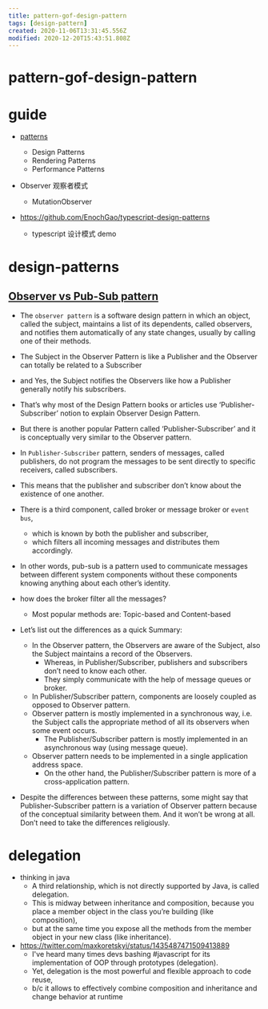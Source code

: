 ```yaml
---
title: pattern-gof-design-pattern
tags: [design-pattern]
created: 2020-11-06T13:31:45.556Z
modified: 2020-12-20T15:43:51.808Z
---
```


# pattern-gof-design-pattern

# guide

- [patterns](https://www.patterns.dev)
  - Design Patterns
  - Rendering Patterns
  - Performance Patterns

- Observer 观察者模式
  - MutationObserver

- https://github.com/EnochGao/typescript-design-patterns
  - typescript 设计模式 demo
# design-patterns

## [Observer vs Pub-Sub pattern](https://hackernoon.com/observer-vs-pub-sub-pattern-50d3b27f838c)

- The `observer pattern` is a software design pattern in which an object, called the subject, maintains a list of its dependents, called observers, and notifies them automatically of any state changes, usually by calling one of their methods.
- The Subject in the Observer Pattern is like a Publisher and the Observer can totally be related to a Subscriber 
- and Yes, the Subject notifies the Observers like how a Publisher generally notify his subscribers. 
- That’s why most of the Design Pattern books or articles use ‘Publisher-Subscriber’ notion to explain Observer Design Pattern. 
- But there is another popular Pattern called ‘Publisher-Subscriber’ and it is conceptually very similar to the Observer pattern. 
- In `Publisher-Subscriber` pattern, senders of messages, called publishers, do not program the messages to be sent directly to specific receivers, called subscribers.
- This means that the publisher and subscriber don’t know about the existence of one another. 
- There is a third component, called broker or message broker or `event bus`, 
  - which is known by both the publisher and subscriber, 
  - which filters all incoming messages and distributes them accordingly.
- In other words, pub-sub is a pattern used to communicate messages between different system components without these components knowing anything about each other’s identity. 
- how does the broker filter all the messages?  
  - Most popular methods are: Topic-based and Content-based

- Let’s list out the differences as a quick Summary:
  - In the Observer pattern, the Observers are aware of the Subject, also the Subject maintains a record of the Observers. 
    - Whereas, in Publisher/Subscriber, publishers and subscribers don’t need to know each other. 
    - They simply communicate with the help of message queues or broker.
  - In Publisher/Subscriber pattern, components are loosely coupled as opposed to Observer pattern.
  - Observer pattern is mostly implemented in a synchronous way, i.e. the Subject calls the appropriate method of all its observers when some event occurs. 
    - The Publisher/Subscriber pattern is mostly implemented in an asynchronous way (using message queue).
  - Observer pattern needs to be implemented in a single application address space. 
    - On the other hand, the Publisher/Subscriber pattern is more of a cross-application pattern.

- Despite the differences between these patterns, some might say that Publisher-Subscriber pattern is a variation of Observer pattern because of the conceptual similarity between them. And it won’t be wrong at all. Don’t need to take the differences religiously. 
# delegation
- thinking in java
  - A third relationship, which is not directly supported by Java, is called delegation. 
  - This is midway between inheritance and composition, because you place a member object in the class you’re building (like composition), 
  - but at the same time you expose all the methods from the member object in your new class (like inheritance).
- https://twitter.com/maxkoretskyi/status/1435487471509413889
  - I've heard many times devs bashing #javascript for its implementation of OOP through prototypes (delegation). 
  - Yet, delegation is the most powerful and flexible approach to code reuse, 
  - b/c it allows to effectively combine composition and inheritance and change behavior at runtime

